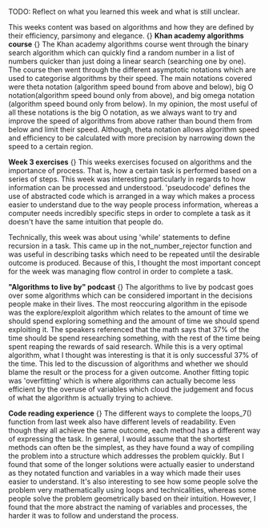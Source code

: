 TODO: Reflect on what you learned this week and what is still unclear.

This weeks content was based on algorithms and how they are defined by their efficiency, parsimony and elegance.
{}
**Khan academy algorithms course**
{}
The Khan academy algorithms course went through the binary search algorithm which can quickly find a random number in a list of numbers quicker than just doing a linear search (searching one by one). The course then went through the different asymptotic notations which are used to categorise algorithms by their speed. The main notations covered were theta notation (algorithm speed bound from above and below), big O notation(algorithm speed bound only from above), and big omega notation (algorithm speed bound only from below). In my opinion, the most useful of all these notations is the big O notation, as we always want to try and improve the speed of algorithms from above rather than bound them from below and limit their speed. Although, theta notation allows algorithm speed and efficiency to be calculated with more precision by narrowing down the speed to a certain region.

**Week 3 exercises**
{}
This weeks exercises focused on algorithms and the importance of process. That is, how a certain task is performed based on a series of steps. This week was interesting particularly in regards to how information can be processed and understood. 'pseudocode' defines the use of abstracted code which is arranged in a way which makes a process easier to understand due to the way people process information, whereas a computer needs incredibly specific steps in order to complete a task as it doesn't have the same intuition that people do. 

Technically, this week was about using 'while' statements to define recursion in a task. This came up in the not_number_rejector function and was useful in describing tasks which need to be repeated until the desirable outcome is produced. Because of this, I thought the most important concept for the week was managing flow control in order to complete a task. 

**"Algorithms to live by" podcast**
{}
The algorithms to live by podcast goes over some algorithms which can be considered important in the decisions people make in their lives. The most reoccuring algorithm in the episode was the explore/exploit algorithm which relates to the amount of time we should spend exploring something and the amount of time we should spend exploiting it. The speakers referenced that the math says that 37% of the time should be spend researching something, with the rest of the time being spent reaping the rewards of said research. While this is a very optimal algorithm, what I thought was interesting is that it is only successful 37% of the time. This led to the discussion of algorithms and whether we should blame the result or the process for a given outcome. Another fitting topic was 'overfitting' which is where algorithms can actually become less efficient by the overuse of variables which cloud the judgement and focus of what the algorithm is actually trying to achieve. 

**Code reading experience**
{}
The different ways to complete the loops_7() function from last week also have different levels of readability. Even though they all achieve the same outcome, each method has a different way of expressing the task. In general, I would assume that the shortest methods can often be the simplest, as they have found a way of compiling the problem into a structure which addresses the problem quickly. But I found that some of the longer solutions were actually easier to understand as they notated function and variables in a way which made their uses easier to understand. It's also interesting to see how some people solve the problem very mathematically using loops and technicalities, whereas some people solve the problem geometrically based on their intuition. However, I found that the more abstract the naming of variables and processes, the harder it was to follow and understand the process.
